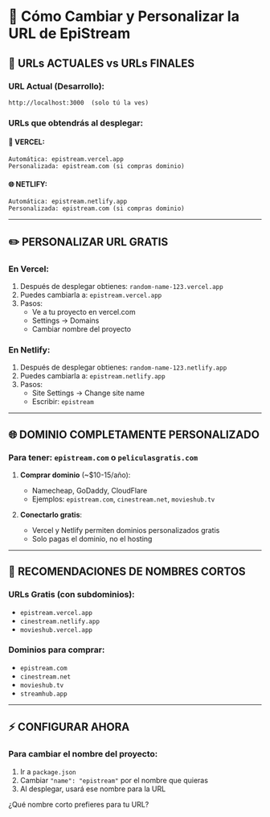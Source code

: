 # 🔗 Cómo Cambiar y Personalizar la URL de EpiStream

## 📍 URLs ACTUALES vs URLs FINALES

### URL Actual (Desarrollo):
```
http://localhost:3000  (solo tú la ves)
```

### URLs que obtendrás al desplegar:

#### 🚀 VERCEL:
```
Automática: epistream.vercel.app
Personalizada: epistream.com (si compras dominio)
```

#### 🌐 NETLIFY:
```
Automática: epistream.netlify.app  
Personalizada: epistream.com (si compras dominio)
```

---

## ✏️ PERSONALIZAR URL GRATIS

### En Vercel:
1. Después de desplegar obtienes: `random-name-123.vercel.app`
2. Puedes cambiarla a: `epistream.vercel.app`
3. Pasos:
   - Ve a tu proyecto en vercel.com
   - Settings → Domains
   - Cambiar nombre del proyecto

### En Netlify:
1. Después de desplegar obtienes: `random-name-123.netlify.app`
2. Puedes cambiarla a: `epistream.netlify.app`
3. Pasos:
   - Site Settings → Change site name
   - Escribir: `epistream`

---

## 🌐 DOMINIO COMPLETAMENTE PERSONALIZADO

### Para tener: `epistream.com` o `peliculasgratis.com`
1. **Comprar dominio** (~$10-15/año):
   - Namecheap, GoDaddy, CloudFlare
   - Ejemplos: `epistream.com`, `cinestream.net`, `movieshub.tv`

2. **Conectarlo gratis**:
   - Vercel y Netlify permiten dominios personalizados gratis
   - Solo pagas el dominio, no el hosting

---

## 🎯 RECOMENDACIONES DE NOMBRES CORTOS

### URLs Gratis (con subdominios):
- `epistream.vercel.app`
- `cinestream.netlify.app`
- `movieshub.vercel.app`

### Dominios para comprar:
- `epistream.com`
- `cinestream.net` 
- `movieshub.tv`
- `streamhub.app`

---

## ⚡ CONFIGURAR AHORA

### Para cambiar el nombre del proyecto:
1. Ir a `package.json`
2. Cambiar `"name": "epistream"` por el nombre que quieras
3. Al desplegar, usará ese nombre para la URL

¿Qué nombre corto prefieres para tu URL?